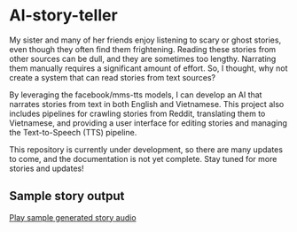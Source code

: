 # AI-story-teller

My sister and many of her friends enjoy listening to scary or ghost stories, even though they often find them frightening. Reading these stories from other sources can be dull, and they are sometimes too lengthy. Narrating them manually requires a significant amount of effort. So, I thought, why not create a system that can read stories from text sources?

By leveraging the facebook/mms-tts models, I can develop an AI that narrates stories from text in both English and Vietnamese. This project also includes pipelines for crawling stories from Reddit, translating them to Vietnamese, and providing a user interface for editing stories and managing the Text-to-Speech (TTS) pipeline.

This repository is currently under development, so there are many updates to come, and the documentation is not yet complete. Stay tuned for more stories and updates!

## Sample story output

[Play sample generated story audio](story-sample/22.wav)
